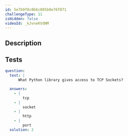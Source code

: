 ```yaml
---
id: 5e7b9f0c0b6c005b0e76f071
challengeType: 11
isHidden: false
videoId: _kJvneKVdNM
---
```


## Description
<section id='description'>

</section>

## Tests
<section id='tests'>

```yml
question:
  text: |
      What Python library gives access to TCP Sockets?

  answers:
    - |
        tcp
    - |
        socket
    - |
        http
    - |
        port
  solution: 2
```

</section>
